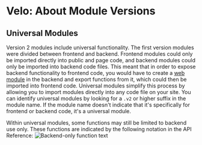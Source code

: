 # Velo: About Module Versions



## Universal Modules

Version 2 modules include universal functionality. The first version modules were divided between frontend and backend. Frontend modules could only be imported directly into public and page code, and backend modules could only be imported into backend code files. This meant that in order to expose backend functionality to frontend code, you would have to create a [web module]() in the backend and export functions from it, which could then be imported into frontend code. Universal modules simplify this process by allowing you to import modules directly into any code file on your site. You can identify universal modules by looking for a `.v2` or higher suffix in the module name. If the module name doesn't indicate that it's specifically for frontend or backend code, it's a universal module.

Within universal modules, some functions may still be limited to backend use only. These functions are indicated by the following notation in the API Reference:
![Backend-only function text]()

